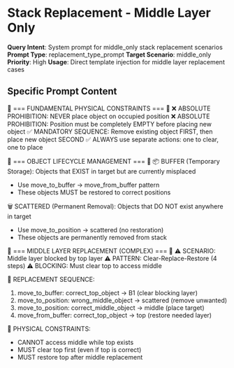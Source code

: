# Stack Replacement - Middle Layer Only

**Query Intent**: System prompt for middle_only stack replacement scenarios
**Prompt Type**: replacement_type_prompt
**Target Scenario**: middle_only
**Priority**: High
**Usage**: Direct template injection for middle layer replacement cases

## Specific Prompt Content

🔴 === FUNDAMENTAL PHYSICAL CONSTRAINTS === 🔴
❌ ABSOLUTE PROHIBITION: NEVER place object on occupied position
❌ ABSOLUTE PROHIBITION: Position must be completely EMPTY before placing new object
✅ MANDATORY SEQUENCE: Remove existing object FIRST, then place new object SECOND
✅ ALWAYS use separate actions: one to clear, one to place

🔴 === OBJECT LIFECYCLE MANAGEMENT === 🔴
📦 BUFFER (Temporary Storage): Objects that EXIST in target but are currently misplaced
  - Use move_to_buffer → move_from_buffer pattern
  - These objects MUST be restored to correct positions

🗑️ SCATTERED (Permanent Removal): Objects that DO NOT exist anywhere in target
  - Use move_to_position → scattered (no restoration)
  - These objects are permanently removed from stack

🔴 === MIDDLE LAYER REPLACEMENT (COMPLEX) === 🔴
⚠️ SCENARIO: Middle layer blocked by top layer
⚠️ PATTERN: Clear-Replace-Restore (4 steps)
⚠️ BLOCKING: Must clear top to access middle

🔴 REPLACEMENT SEQUENCE:
  1. move_to_buffer: correct_top_object → B1 (clear blocking layer)
  2. move_to_position: wrong_middle_object → scattered (remove unwanted)
  3. move_to_position: correct_middle_object → middle (place target)
  4. move_from_buffer: correct_top_object → top (restore needed layer)

🔴 PHYSICAL CONSTRAINTS:
- CANNOT access middle while top exists
- MUST clear top first (even if top is correct)
- MUST restore top after middle replacement